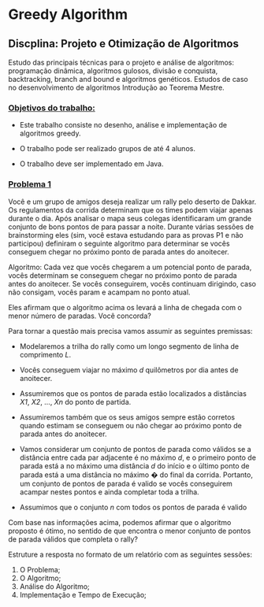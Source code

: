 # Greedy Algorithm

## Discplina: Projeto e Otimização de Algoritmos

Estudo das principais técnicas para o projeto e análise de algoritmos: programação dinâmica,
algoritmos gulosos, divisão e conquista, backtracking, branch and bound e algoritmos genéticos.
Estudos de caso no desenvolvimento de algoritmos Introdução ao Teorema Mestre.

### <ins>Objetivos do trabalho:</ins>

- Este trabalho consiste no desenho, análise e implementação de algoritmos greedy.

- O trabalho pode ser realizado grupos de até 4 alunos.

- O trabalho deve ser implementado em Java.

### <ins>Problema 1</ins>

Você e um grupo de amigos deseja realizar um rally pelo deserto de Dakkar. Os regulamentos da corrida 
determinam que os times podem viajar apenas durante o dia. Após analisar o mapa seus colegas
identificaram um grande conjunto de bons pontos de para passar a noite. Durante várias sessões de
brainstorming eles (sim, você estava estudando para as provas P1 e não participou) definiram o seguinte 
algoritmo para determinar se vocês conseguem chegar no próximo ponto de parada antes do anoitecer. 

Algoritmo: Cada vez que vocês chegarem a um potencial ponto de parada, vocês determinam se conseguem 
chegar no próximo ponto de parada antes do anoitecer. Se vocês conseguirem, vocês continuam dirigindo, 
caso não consigam, vocês param e acampam no ponto atual.

Eles afirmam que o algoritmo acima os levará a linha de chegada com o menor número de paradas. Você 
concorda?

Para tornar a questão mais precisa vamos assumir as seguintes premissas:
- Modelaremos a trilha do rally como um longo segmento de linha de comprimento _L_.

- Vocês conseguem viajar no máximo _d_ quilômetros por dia antes de anoitecer.
- Assumiremos que os pontos de parada estão localizados a distâncias _X1_, _X2_, …, _Xn_ do ponto de 
partida.

- Assumiremos também que os seus amigos sempre estão corretos quando estimam se conseguem ou 
não chegar ao próximo ponto de parada antes do anoitecer.

- Vamos considerar um conjunto de pontos de parada como válidos se a distância entre cada par 
adjacente é no máximo _d_, e o primeiro ponto de parada está a no máximo uma distância _d_ do início 
e o último ponto de parada está a uma distância no máximo � do final da corrida. Portanto, um 
conjunto de pontos de parada é valido se vocês conseguirem acampar nestes pontos e ainda 
completar toda a trilha.

- Assumimos que o conjunto _n_ com todos os pontos de parada é valido

Com base nas informações acima, podemos afirmar que o algoritmo proposto é ótimo, no sentido de que 
encontra o menor conjunto de pontos de parada válidos que completa o rally?

Estruture a resposta no formato de um relatório com as seguintes sessões:
1. O Problema;
2. O Algoritmo;
3. Análise do Algoritmo;
4. Implementação e Tempo de Execução;
